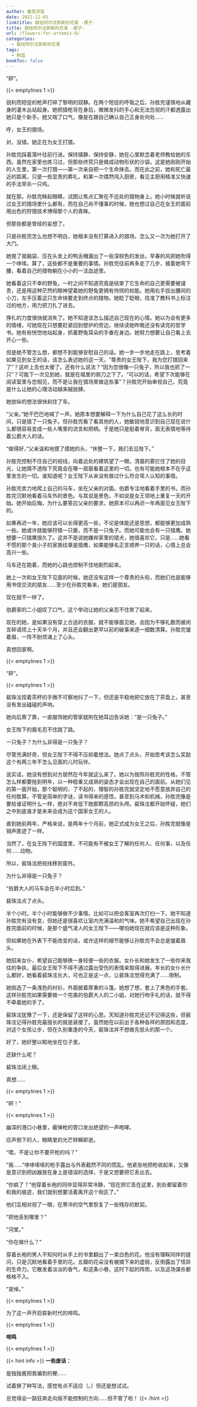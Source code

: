 ```yaml
---
author: 番茄烫饭
date: 2022-12-01
linktitle: 献给阿尔忒弥斯的花束 -楔子-
title: 献给阿尔忒弥斯的花束 -楔子-
url: /flowers-for-artemis-0/
categories:
  - 献给阿尔忒弥斯的花束
tags:
  - 粉蓝
bookToc: false
---
```


“砰”。
 
<!--more-->

{{< emptylines 1 >}}

锐利而短促的枪声打碎了黎明的寂静。在两个短促的呼吸之后，孙胜完谨慎地从藏身的灌木丛站起身。她把猎枪背在身后，微微发抖的手心和无法忽视的汗都透露出她只是个新手。她又喘了口气，像是在跟自己确认自己正身处何处……

呼，女王的猎场。

对，没错。她正在为女王打猎。

孙胜完踩着落叶往前行进。保持镇静、保持安静，她在心里默念着老师教给她的东西。虽然在家里也练习过，但那些终究只是做成动物形状的沙袋。这是她刚刚开始的人生里，第一次打猎——第一次亲自把一个生命抹去。而在此之前，她和死亡最近的距离，只是一些显贵的葬礼，和某一次偶然闯入厨房，看见主厨用精准又快速的手法宰杀一只鸡。

就在那。孙胜完眯起眼睛，试图让焦点汇聚在不远处的猎物身上。她小时候就听说过女王的猎场里什么都有，而在自己尚不懂事的时候，她也想过自己在女王的面前用出色的狩猎技术博得那个人的青睐。

但那些都是曾经的妄想了。

只是孙胜完怎么也想不明白，她根本没有打算进入的猎场，怎么又一次为她打开了大门。

她晃了晃脑袋，压在头发上的鸭舌帽漏出了一些深棕色的发丝。早春的风把她吹得一个哆嗦。算了，这些都不是重要的事情。孙胜完往前再多走了几步，接着她弯下腰，看着自己的猎物躺在小小的一洼血迹里。

她看着这只不幸的野兔，一时之间不知道究竟是结束了它生命的自己更需要被谴责，还是用这种茫然的眼神望着她的野兔更拥有怜悯的权能。她用右手拔出腰间的小刀，左手压着这只生命快要走到终点的猎物。她眨了眨眼，找准了教科书上标注过的地方，用力把刀扎了进去。

挣扎的力度很快就消失了。她不知道该怎么描述自己现在的心情。她以为会有更多的情绪，可她现在只想要赶紧回到壁炉的旁边，继续读她昨晚还没有读完的哲学书。她有些恍惚地站起身，抓着野兔耳朵的手垂在身边。她努力想要让自己看上去开心一些。

但是她不管怎么想，都想不到能够安慰自己的话。她一步一步地走在路上，思考着如果见到女王的话，该怎么表述她的这一天。“尊贵的女王陛下，我为您打猎回来了”？这听上去也太傻了。还有什么说法？“因为您很像一只兔子，所以我也抓了一只”？可能下一次见到她，就是在城里的铡刀之下了。“可以的话，希望下次能够在阅读室里与您相见，而不是让我在猎场里做这些事”？孙胜完开始审视自己，究竟是什么让她的心理活动越来越放肆。

她放纵的想法很快刹住了车。

“父亲。”她干巴巴地喊了一声。她原本想要解释一下为什么自己花了这么长的时间，只是猎了一只兔子。但孙胜完看了看其他的人，她敏锐地意识到自己现在说什么都很容易变成一些人嘴里的流言和把柄。于是她只是挺着脊背，面无表情地等待着公爵大人的话。

“做得好，”父亲温和地摸了摸她的头，“休整一下，我们去见陛下。”

孙胜完控制不住自己的视线，向着远处的建筑望了一眼。清晨的雾拦住了她的目光，让她猜不透陛下究竟会在哪一扇窗看着这里的一切。也有可能她根本不在乎这里发生的一切。谁知道呢？女王陛下从来没有做过什么符合常人认知的事情。

孙胜完卖力地爬上自己的马车，坐在父亲的对面。伯爵专注地看着手里的书，而孙胜完沉默地看着马车外的景色。与其说是景色，不如说是女王领地上重复一天的开始。她开始后悔，为什么要答应父亲的要求，她原本可以再迟一年再面见女王陛下的。

如果再迟一年，她应该可以长得更高一些，不论是体能还是思想，都能够更加成熟一些。她或许就能够狩猎一只鹿，而不是一只兔子。而她可能也会有一只猎鹰。她想要一只猎鹰很久了。这并不是说她嫌弃家里的猎犬，她很喜欢它，只是……她看不惯的那个臭小子的家族纹章是猎鹰，如果能够名正言顺养一只的话，心情上总会高兴一些。

马车还在跑着，而她的心跳也控制不住地剧烈起来。

她上一次和女王陛下见面的时候，她还没有这样一个尊贵的头衔，而她们也是能够用书信交流的朋友……至少在孙胜完看来，她们是朋友。

现在就不一样了。

伯爵家的二小姐叹了口气，这个举动让她的父亲忍不住笑了起来。

现在的她，是如果没有穿上合适的衣服，就不能够面见她，会因为不够礼数而被闲言碎语烦上十天半个月，并且还会翻出更早以前的破事来逐一细数清算。孙胜完皱着眉，一阵不耐烦涌上了心头。

真想回家啊。

{{< emptylines 1 >}}

“砰”。

{{< emptylines 1 >}}

裴珠泫捏着茶杯的手微不可察地抖了一下，但还是平稳地把它放在了茶盘上，甚至没有发出磕碰的声响。

她向后靠了靠，一直服饰她的管家就附在她耳边告诉她：“是一只兔子。”

女王陛下的眉毛忍不住跳了跳。

一只兔子？为什么非得是一只兔子？

尽管充满好奇，但女王陛下不得不压抑着想法。她点了点头，开始思考该怎么奖励这个有两三年不怎么见面的儿时玩伴。

说实话，她没有想到对方居然在今年就这么来了。她以为按照孙胜完的性格，不管怎么样都要拖到明年，以一种稳重又成熟的姿态才会出现在自己的面前。从她们见的第一面开始，那个聪明的、了不起的、理智的孙胜完就坚定地不愿意放弃自己的任何胜算。不管是简单的字谜，读书得来的感悟，甚至到马术和机械，孙胜完像是要给谁证明什么一样，绝对不肯低下她那颗高昂的头颅。裴珠泫都开始怀疑，她们之中到底谁才是未来会成为这个国家女王的人。

直到她前两年，严格来说，是两年十个月前，她正式成为女王之后，孙胜完就像是销声匿迹了一样。

当然了，在女王陛下的国度里，不可能有不被女王了解的任何人、任何事，以及任何……动物。

所以，裴珠泫把视线移到窗外。

为什么非得是一只兔子？

“伯爵大人的马车会在半小时后到。”

裴珠泫点了点头。

半个小时。半个小时能够做不少事情。比如可以把会客室再次打扫一下。她不知道孙胜完有没有变，但她还是很喜欢让室内充满温和的气味。她不希望自己出现在孙胜完面前的时候，是那个盛气凌人的女王陛下——哪怕她现在就应该是这种形象。

但如果她在外表下不能改变的话，或许这样的细节能够让孙胜完不会总是皱着眉头。

她招来女仆，希望自己能够换一身轻便一些的衣服。女仆长和她发生了一些你来我往的争执，最后女王陛下不得不通过露出受伤的表情来取得进展。年长的女仆长什么都好，她看着裴珠泫长大，可也正是这一点，让裴珠泫觉得充满了……限制。

她挑选了一条浅色的衬衫，外面披着厚重的斗篷。她想了想，套上了黑色的手套。这样孙胜完如果需要做一个完美的伯爵大人的二小姐，对她行吻手礼的话，就不得不牵着她的手了。

裴珠泫犹豫了一下，还是保留了这样的心思。天知道孙胜完还记不记得这些，但裴珠泫记得孙胜完最擅长的就是装傻了。虽然她在以前出于各种各样的原因和态度，对这个女孩让步，但在久别重逢的今天，裴珠泫并不想做先低头的那一个。

好了，她好整以暇地坐在位子里。

还缺什么呢？

裴珠泫闭上眼。

真想……

{{< emptylines 1 >}}

“砰！”

{{< emptylines 1 >}}

幽深的港口小巷里，霰弹枪的管口发出绝望的一声咆哮。

应声倒下的人，眼睛里的光芒转瞬即逝。

“喂，不是让你不要开枪的吗？”

“我……”哆哆嗦嗦的枪手露出与外表截然不同的慌乱。他紧张地把枪收起来，又像是意识到把凶器放在身上是错误的选择，于是又想要把它丢出去。

“你疯了？”他穿着长袍的同伴显得异常冷静，“现在把它丢在这里，到处都留着你和我的痕迹，我们就别想要活着离开这个街区了。”

他们互相对视了一眼，在寒冷的空气里恢复了一些残存的默契。

“把他丢到哪里？”

“河里。”

“你在做什么？”

穿着长袍的男人不知何时从手上的书里翻出了一束白色的花。他没有理睬同伴的提问，只是沉默地看着手里的花。五瓣的花朵没有被摘下来的虚弱，反倒露出了怪异的生命力。它散发着淡淡的香气，和这条小巷，这时下起的阵雨，以及这场谋杀都格格不入。

“哀悼。”

{{< emptylines 1 >}}

为了这一声开启崭新时代的啼鸣。

{{< emptylines 1 >}}

**啼鸣**

{{< emptylines 1 >}}

{{< hint info >}}
**一些废话：**

是独独酱把我骗到的梗……

试着换了种写法，感觉有点不适应（。）但还是想试试。

总觉得会一路狂奔走向我不能控制的方向……但不管了啦！
{{< /hint >}}
